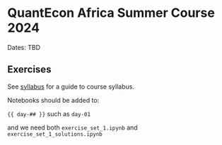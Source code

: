# QuantEcon Africa Summer Course 2024

Dates: TBD

## Exercises

See [syllabus](https://docs.google.com/document/d/1eO9c7blSDbFdgsYv93kqY21EecBMauTv6UBWsXJ3ons/edit?usp=sharing) for a guide to course syllabus.

Notebooks should be added to:

`{{ day-## }}` such as `day-01`

and we need both `exercise_set_1.ipynb` and `exercise_set_1_solutions.ipynb`
